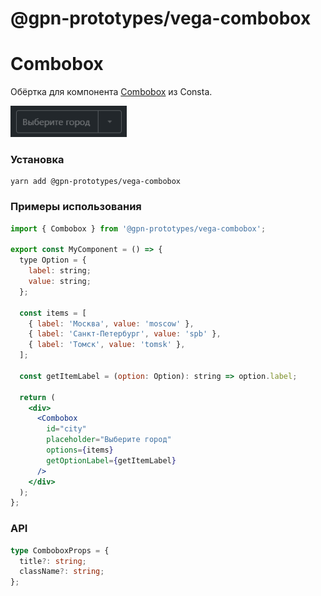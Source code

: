 # @gpn-prototypes/vega-combobox

# Combobox

Обёртка для компонента [Combobox](https://consta-uikit.vercel.app/?path=/docs/components-combobox--default-story) из Consta.

<img src="docs/pic-1.png" height="50">

### Установка

    yarn add @gpn-prototypes/vega-combobox

### Примеры использования

```jsx
import { Combobox } from '@gpn-prototypes/vega-combobox';

export const MyComponent = () => {
  type Option = {
    label: string;
    value: string;
  };

  const items = [
    { label: 'Москва', value: 'moscow' },
    { label: 'Санкт-Петербург', value: 'spb' },
    { label: 'Томск', value: 'tomsk' },
  ];

  const getItemLabel = (option: Option): string => option.label;

  return (
    <div>
      <Combobox
        id="city"
        placeholder="Выберите город"
        options={items}
        getOptionLabel={getItemLabel}
      />
    </div>
  );
};
```

### API

```ts
type ComboboxProps = {
  title?: string;
  className?: string;
};
```
